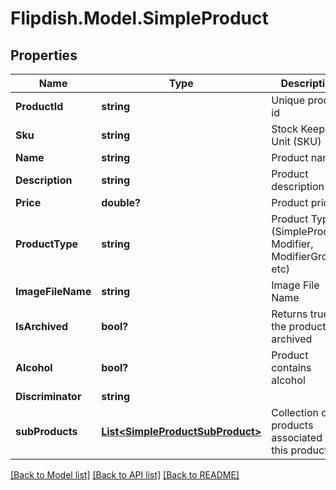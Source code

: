 # Flipdish.Model.SimpleProduct
## Properties

Name | Type | Description | Notes
------------ | ------------- | ------------- | -------------
**ProductId** | **string** | Unique product id | [optional] 
**Sku** | **string** | Stock Keeping Unit (SKU) | [optional] 
**Name** | **string** | Product name | [optional] 
**Description** | **string** | Product description | [optional] 
**Price** | **double?** | Product price | [optional] 
**ProductType** | **string** | Product Type (SimpleProduct, Modifier, ModifierGroup, etc) | [optional] 
**ImageFileName** | **string** | Image File Name | [optional] 
**IsArchived** | **bool?** | Returns true if the product is archived | [optional] 
**Alcohol** | **bool?** | Product contains alcohol | [optional] 
**Discriminator** | **string** |  | 
**subProducts** | [**List&lt;SimpleProductSubProduct&gt;**](SimpleProductSubProduct.md) | Collection of products associated with this product | [optional] 

[[Back to Model list]](../README.md#documentation-for-models) [[Back to API list]](../README.md#documentation-for-api-endpoints) [[Back to README]](../README.md)

